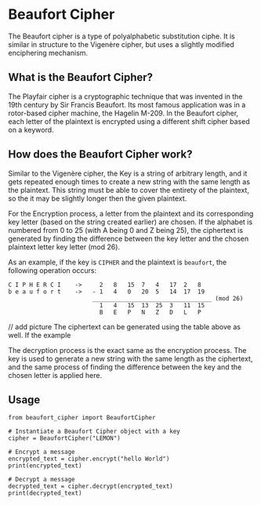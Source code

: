 # Beaufort Cipher
The Beaufort cipher is a type of polyalphabetic substitution ciphe. It is similar in structure to
the Vigenère cipher, but uses a slightly modified enciphering mechanism.

## What is the Beaufort Cipher?
The Playfair cipher is a cryptographic technique that was invented in the 19th century by Sir 
Francis Beaufort. Its most famous application was in a rotor-based cipher machine, the Hagelin 
M-209. In the Beaufort cipher, each letter of the plaintext is encrypted using a different 
shift cipher based on a keyword.

## How does the Beaufort Cipher work?
Similar to the Vigenère cipher, the Key is a string of arbitrary length, and it gets repeated
enough times to create a new string with the same length as the plaintext. This string must be 
able to cover the entirety of the plaintext, so the it may be slightly longer then the given plaintext.

For the Encryption process, a letter from the plaintext and its corresponding key letter (based 
on the string created earlier) are chosen. If the alphabet is numbered from 0 to 25 (with A being 
0 and Z being 25), the ciphertext is generated by finding the difference between the key letter 
and the chosen plaintext letter key letter (mod 26).

As an example, if the key is `CIPHER` and the plaintext is `beaufort`, the following operation 
occurs:
```
C I P H E R C I    ->     2   8   15  7   4   17  2   8 
b e a u f o r t    ->   - 1   4   0   20  5   14  17  19
                        __________________________________ (mod 26)
                          1   4   15  13  25  3   11  15
                          B   E   P   N   Z   D   L   P
```

// add picture
The ciphertext can be generated using the table above as well. If the example

The decryption process is the exact same as the encryption process. The key is used to 
generate a new string with the same length as the ciphertext, and the same process of finding 
the difference between the key and the chosen letter is applied here.

## Usage
```
from beaufort_cipher import BeaufortCipher

# Instantiate a Beaufort Cipher object with a key
cipher = BeaufortCipher("LEMON")

# Encrypt a message
encrypted_text = cipher.encrypt("hello World")
print(encrypted_text)

# Decrypt a message
decrypted_text = cipher.decrypt(encrypted_text)
print(decrypted_text)
```